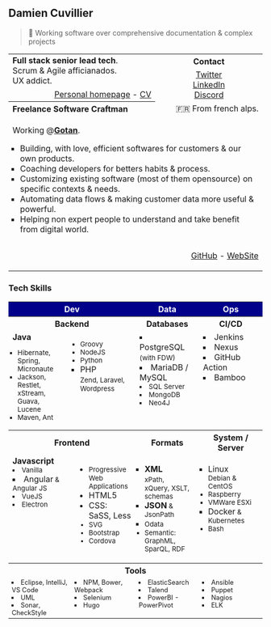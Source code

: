 ## Damien Cuvillier

> 🎯 Working software over comprehensive documentation & complex projects
 

<table width="100%" style="width:100%">
<tr>
<td rowspan="2" valign="top">
<strong>Full stack senior lead tech</strong>.<br />
Scrum & Agile afficianados.<br />
UX addict. <br />
</td>
<th>
Contact
</th>
</tr>
<tr>
<td style="text-align:center" rowspan="2" align="center">
<a href="https://twitter.com/damiencuvillier">Twitter</a><br />
<a href="https://www.linkedin.com/in/damiencuvillier/">LinkedIn</a><br />
<a href="https://discordapp.com/users/damiencuvillier#2968">Discord</a>
</td>

</tr>
<tr><td align="right">
<a href="https://damiencuvillier.com">Personal homepage</a> - <a href="https://damiencuvillier.com/cv">CV</a>
</td></tr>
<tr>
<th colspan="1" align="left">
Freelance Software Craftman</th>
<td align="right" >🇫🇷 From french alps.</td>
</tr>
<tr><td colspan="2">

Working @<strong><a href="https://gotan.io">Gotan</a></strong>.<br />

<ul style="list-style:square;padding-left:15px">
<li>Building, with love, efficient softwares for customers & our own products. </li>
<li>Coaching developers for betters habits & process. </li>
<li>Customizing existing software (most of them opensource) on specific contexts & needs.</li>
<li>Automating data flows & making customer data more useful & powerful. 
<li>Helping non expert people to understand and take benefit from digital world.</li>
</ul>
<p style="float:right" align="right">
<a href="https://github.com/gotandev">GitHub</a> - <a href="https://gotan.io">WebSite</a>
</p>

</td>
</table>








### Tech Skills


<table style="list-style:square" width="100%" style="vertical-align: top" valign="top">
  <tr style="background:darkblue;color:white;">
    <th width="50%" colspan="2">Dev</th>
    <th width="25%">Data</th>
    <th width="25%">Ops</th>
  </tr>
  <tr>
    <th colspan="2">Backend</th>
    <th>Databases</th>
    <th>CI/CD</th>
  </tr>
  <tr  valign="top">
    <td>
      <strong>Java</strong>
      <small>
      <ul style="list-style:square;padding: 0 10px">
        <li>Hibernate, Spring, Micronaute</li>
        <li>Jackson, Restlet, xStream, <br />Guava, Lucene</li>
        <li>Maven, Ant</li>
      </ul>
      </small>
    </td>
    <td>
      <ul style="list-style:square;padding: 0 10px">
        <small>
        <li>Groovy</li>
        <li>NodeJS</li>
        <li>Python</li>
        </small>
        <li>PHP<br />
          <small>Zend, Laravel, Wordpress</small>
        </li>
      </ul>
    </td>
    <td>
      <li>PostgreSQL <small>(with FDW)</small></li>
      <li>MariaDB / MySQL</li>
      <small>
      <li>SQL Server</li>
      <li>MongoDB</li>
      <li>Neo4J</li>
      </small>
    </td>
    <td>
      <li>Jenkins</li>
      <li>Nexus</li>
      <li>GitHub Action</li>
      <li>Bamboo</li>
    </td>
  </td>
</tr>
<tr>
  <th colspan="2">Frontend</th>
  <th>Formats</th>
  <th>System / Server</th>
</tr>
<tr valign="top">
  <td>
    <strong>Javascript</strong>
    <small><li>Vanilla</li></small>
    <li>Angular<small> & Angular JS</small></li>
    <small>
    <li>VueJS</li>
    <li>Electron</li>
    </small>
  </td>
  <td>
	  <ul>
    <li><small>Progressive Web Applications</small></li>
    <li>HTML5</li>
    <li>CSS: SaSS, Less</li>
    <small>
    <li>SVG</li>
    <li>Bootstrap </li>
    <li>Cordova</li>
    </small>
    </ul>
  </td>
  <td>
    <ul style="list-style:square;padding: 0 10px">
      <li><strong>XML</strong><br /> <small>xPath, xQuery, XSLT, schemas</small></li>
      <li><strong>JSON</strong><small> & JsonPath</small>
        <small>
        <li>Odata</li>
        <li>Semantic: GraphML, SparQL, RDF</li>
        </small>
      </ul>
    </td>
    <td>
      <ul style="list-style:square;padding: 0 10px">
        <li>Linux<small><br /> Debian & CentOS</small></li>
        <small>
        <li>Raspberry</li>
        <li>VMWare ESXi</li>
        </small>
        <li>Docker<small> & Kubernetes</small></li>
        <small>
        <li>Bash</li>
        </small>
      </ul>
    </td>
    
  </tr>
  <tr>
    <th colspan="4">Tools</th>
  </tr>
  <tr style="font-size: 80%"  valign="top">
    <td>
      <li>Eclipse, IntelliJ, VS Code</li>
      <li>UML
        <li>Sonar, CheckStyle</li>
      </td>
      <td>
        <li>NPM, Bower, Webpack</li>
        <li>Selenium</li>
        <li>Hugo</li>
      </td>
      <td>
        <li>ElasticSearch</li>
        <li>Talend</li>
        <li>PowerBI - PowerPivot</li>
      </td>
      <td>
        <li>Ansible</li>
        <li>Puppet</li>
        <li>Nagios</li>
        <li>ELK</li>
      </td>
    </tr>
  </table>

